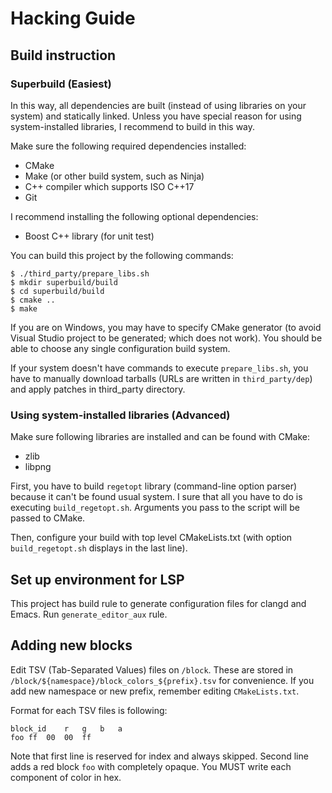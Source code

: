 # Hacking Guide

## Build instruction

### Superbuild (Easiest)

In this way, all dependencies are built (instead of using libraries on your system)
and statically linked. Unless you have special reason for using system-installed
libraries, I recommend to build in this way.

Make sure the following required dependencies installed:

- CMake
- Make (or other build system, such as Ninja)
- C++ compiler which supports ISO C++17
- Git

I recommend installing the following optional dependencies:

- Boost C++ library (for unit test)

You can build this project by the following commands:

```shell
$ ./third_party/prepare_libs.sh
$ mkdir superbuild/build
$ cd superbuild/build
$ cmake ..
$ make
```

If you are on Windows, you may have to specify CMake generator (to avoid
Visual Studio project to be generated; which does not work).
You should be able to choose any single configuration build system.

If your system doesn't have commands to execute `prepare_libs.sh`,
you have to manually download tarballs (URLs are written in `third_party/dep`)
and apply patches in third_party directory.

### Using system-installed libraries (Advanced)

Make sure following libraries are installed and can be found with CMake:

- zlib
- libpng

First, you have to build `regetopt` library (command-line option parser) because
it can't be found usual system. I sure that all you have to do is executing `build_regetopt.sh`.
Arguments you pass to the script will be passed to CMake.

Then, configure your build with top level CMakeLists.txt
(with option `build_regetopt.sh` displays in the last line).

## Set up environment for LSP

This project has build rule to generate configuration files for
clangd and Emacs. Run `generate_editor_aux` rule.

## Adding new blocks

Edit TSV (Tab-Separated Values) files on `/block`.
These are stored in `/block/${namespace}/block_colors_${prefix}.tsv` for convenience.
If you add new namespace or new prefix, remember editing `CMakeLists.txt`.

Format for each TSV files is following:

```tsv
block_id	r	g	b	a
foo	ff	00	00	ff
```

Note that first line is reserved for index and always skipped.
Second line adds a red block `foo` with completely opaque.
You MUST write each component of color in hex.
